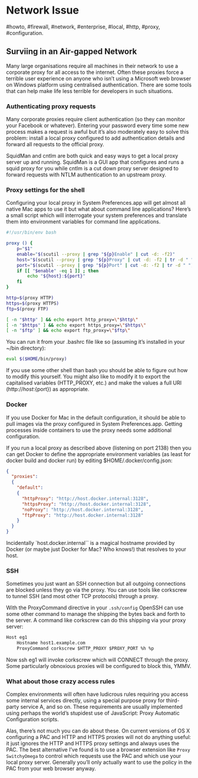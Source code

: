 # Network Issue

#howto, #firewall, #network, #enterprise, #local, #http, #proxy, #configuration.

## Surviing in an Air-gapped Network

Many large organisations require all machines in their network to use a corporate proxy for all access to the internet.
Often these proxies force a terrible user experience on anyone who isn’t using a Microsoft web browser on Windows platform using centralised authentication.
There are some tools that can help make life less terrible for developers in such situations.

### Authenticating proxy requests

Many corporate proxies require client authentication (so they can monitor your Facebook or whatever).
Entering your password every time some new process makes a request is awful but it’s also moderately easy to solve this problem: install a local proxy configured to add authentication details and forward all requests to the official proxy.

SquidMan and cntlm are both quick and easy ways to get a local proxy server up and running.
SquidMan is a GUI app that configures and runs a squid proxy for you while cntlm is a cut down proxy server designed to forward requests with NTLM authentication to an upstream proxy.

### Proxy settings for the shell

Configuring your local proxy in System Preferences.app will get almost all native Mac apps to use it but what about command line applications?
Here’s a small script which will interrogate your system preferences and translate them into environment variables for command line applications.

```bash
#!/usr/bin/env bash

proxy () {
    p="$1"
    enable="$(scutil --proxy | grep "${p}Enable" | cut -d: -f2)"
    host="$(scutil --proxy | grep "${p}Proxy" | cut -d: -f2 | tr -d " ")"
    port="$(scutil --proxy | grep "${p}Port" | cut -d: -f2 | tr -d " ")"
    if [[ "$enable" -eq 1 ]] ; then
        echo "${host}:${port}"
    fi
}

http=$(proxy HTTP)
https=$(proxy HTTPS)
ftp=$(proxy FTP)

[ -n "$http" ] && echo export http_proxy=\"$http\"
[ -n "$https" ] && echo export https_proxy=\"$https\"
[ -n "$ftp" ] && echo export ftp_proxy=\"$ftp\"
```

You can run it from your .bashrc file like so (assuming it’s installed in your ~/bin directory):

```bash
eval $($HOME/bin/proxy)
```

If you use some other shell than bash you should be able to figure out how to modify this yourself.
You might also like to modify it to export the capitalised variables (HTTP_PROXY, etc.) and make the values a full URI (http://${host}:${port}) as appropriate.

### Docker
If you use Docker for Mac in the default configuration, it should be able to pull images via the proxy configured in System Preferences.app.
Getting processes inside containers to use the proxy needs some additional configuration.

If you run a local proxy as described above (listening on port 2138) then you can get Docker to define the appropriate environment variables (as least for docker build and docker run) by editing $HOME/.docker/config.json:

```json
{
  "proxies":
  {
    "default":
    {
      "httpProxy": "http://host.docker.internal:3128",
      "httpsProxy": "http://host.docker.internal:3128",
      "noProxy": "http://host.docker.internal:3128",
      "ftpProxy": "http://host.docker.internal:3128"
    }
  }
}
```

Incidentally `host.docker.internal`` is a magical hostname provided by Docker (or maybe just Docker for Mac? Who knows!) that resolves to your host.

### SSH
Sometimes you just want an SSH connection but all outgoing connections are blocked unless they go via the proxy.
You can use tools like corkscrew to tunnel SSH (and most other TCP protocols) through a proxy.

With the ProxyCommand directive in your `.ssh/config` OpenSSH can use some other command to manage the shipping the bytes back and forth to the server.
A command like corkscrew can do this shipping via your proxy server:

```txt
Host eg1
    Hostname host1.example.com
    ProxyCommand corkscrew $HTTP_PROXY $PROXY_PORT %h %p
```

Now ssh eg1 will invoke corkscrew which will CONNECT through the proxy.
Some particularly obnoxious proxies will be configured to block this, YMMV.

### What about those crazy access rules

Complex environments will often have ludicrous rules requiring you access some internal services directly, using a special purpose proxy for third-party service A, and so on.
These requirements are usually implemented using perhaps the world’s stupidest use of JavaScript: Proxy Automatic Configuration scripts.

Alas, there’s not much you can do about these.
On current versions of OS X configuring a PAC and HTTP and HTTPS proxies will not do anything useful: it just ignores the HTTP and HTTPS proxy settings and always uses the PAC.
The best alternative I’ve found is to use a browser extension like `Proxy SwitchyOmega` to control which requests use the PAC and which use your local proxy server.
Generally you’ll only actually want to use the policy in the PAC from your web browser anyway.
